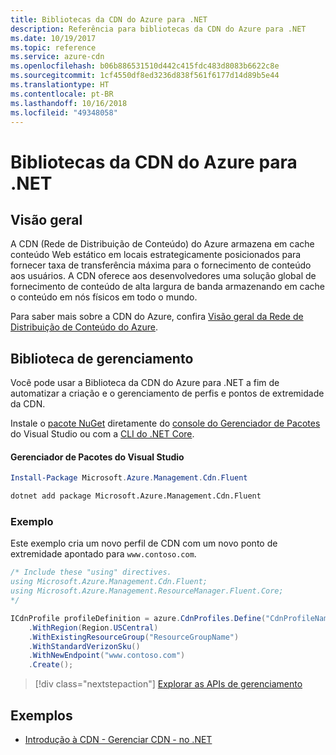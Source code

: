 ```yaml
---
title: Bibliotecas da CDN do Azure para .NET
description: Referência para bibliotecas da CDN do Azure para .NET
ms.date: 10/19/2017
ms.topic: reference
ms.service: azure-cdn
ms.openlocfilehash: b06b886531510d442c415fdc483d8083b6622c8e
ms.sourcegitcommit: 1cf4550df8ed3236d838f561f6177d14d89b5e44
ms.translationtype: HT
ms.contentlocale: pt-BR
ms.lasthandoff: 10/16/2018
ms.locfileid: "49348058"
---
```

# <a name="azure-cdn-libraries-for-net"></a>Bibliotecas da CDN do Azure para .NET

## <a name="overview"></a>Visão geral

A CDN (Rede de Distribuição de Conteúdo) do Azure armazena em cache conteúdo Web estático em locais estrategicamente posicionados para fornecer taxa de transferência máxima para o fornecimento de conteúdo aos usuários. A CDN oferece aos desenvolvedores uma solução global de fornecimento de conteúdo de alta largura de banda armazenando em cache o conteúdo em nós físicos em todo o mundo.

Para saber mais sobre a CDN do Azure, confira [Visão geral da Rede de Distribuição de Conteúdo do Azure](https://docs.microsoft.com/azure/cdn/cdn-overview).


## <a name="management-library"></a>Biblioteca de gerenciamento

Você pode usar a Biblioteca da CDN do Azure para .NET a fim de automatizar a criação e o gerenciamento de perfis e pontos de extremidade da CDN. 

Instale o [pacote NuGet](https://www.nuget.org/packages/Microsoft.Azure.Management.Cdn.Fluent) diretamente do [console do Gerenciador de Pacotes][PackageManager] do Visual Studio ou com a [CLI do .NET Core][DotNetCLI].

#### <a name="visual-studio-package-manager"></a>Gerenciador de Pacotes do Visual Studio

```powershell
Install-Package Microsoft.Azure.Management.Cdn.Fluent
```

```bash
dotnet add package Microsoft.Azure.Management.Cdn.Fluent
```

### <a name="example"></a>Exemplo

Este exemplo cria um novo perfil de CDN com um novo ponto de extremidade apontado para `www.contoso.com`.

```csharp
/* Include these "using" directives.
using Microsoft.Azure.Management.Cdn.Fluent;
using Microsoft.Azure.Management.ResourceManager.Fluent.Core;
*/

ICdnProfile profileDefinition = azure.CdnProfiles.Define("CdnProfileName")
    .WithRegion(Region.USCentral)
    .WithExistingResourceGroup("ResourceGroupName")
    .WithStandardVerizonSku()
    .WithNewEndpoint("www.contoso.com")
    .Create();

```

> [!div class="nextstepaction"]
> [Explorar as APIs de gerenciamento](/dotnet/api/overview/azure/cdn/management)


## <a name="samples"></a>Exemplos

* [Introdução à CDN - Gerenciar CDN - no .NET](https://github.com/Azure-Samples/cdn-dotnet-manage-cdn)

[PackageManager]: https://docs.microsoft.com/nuget/tools/package-manager-console
[DotNetCLI]: https://docs.microsoft.com/dotnet/core/tools/dotnet-add-package
